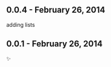 
0.0.4 - February 26, 2014
-------------------------
 adding lists

0.0.1 - February 26, 2014
-------------------------
:sparkles:
